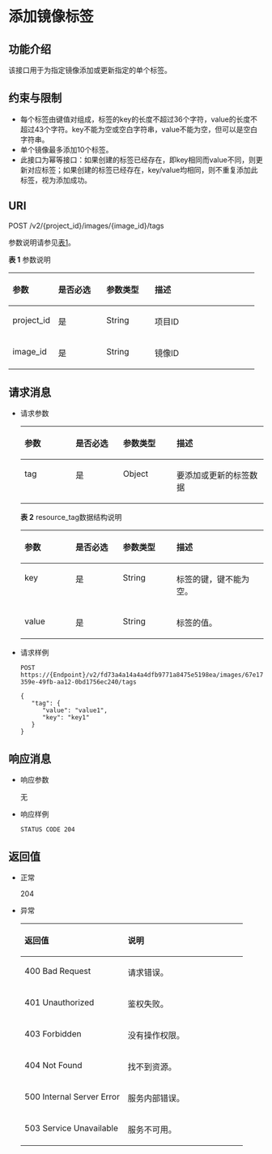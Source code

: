 # 添加镜像标签<a name="ZH-CN_TOPIC_0102682863"></a>

## 功能介绍<a name="section10905330183640"></a>

该接口用于为指定镜像添加或更新指定的单个标签。

## 约束与限制<a name="section31140086183640"></a>

-   每个标签由键值对组成，标签的key的长度不超过36个字符，value的长度不超过43个字符。key不能为空或空白字符串，value不能为空，但可以是空白字符串。
-   单个镜像最多添加10个标签。
-   此接口为幂等接口：如果创建的标签已经存在，即key相同而value不同，则更新对应标签；如果创建的标签已经存在，key/value均相同，则不重复添加此标签，视为添加成功。

## URI<a name="section66183038183640"></a>

POST /v2/\{project\_id\}/images/\{image\_id\}/tags

参数说明请参见[表1](#table51217005183640)。

**表 1**  参数说明

<a name="table51217005183640"></a>
<table><thead align="left"><tr id="row52286949183640"><th class="cellrowborder" valign="top" width="18.55814418558144%" id="mcps1.2.5.1.1"><p id="p7384511183640"><a name="p7384511183640"></a><a name="p7384511183640"></a>参数</p>
</th>
<th class="cellrowborder" valign="top" width="19.58804119588041%" id="mcps1.2.5.1.2"><p id="p61274546183640"><a name="p61274546183640"></a><a name="p61274546183640"></a>是否必选</p>
</th>
<th class="cellrowborder" valign="top" width="19.648035196480354%" id="mcps1.2.5.1.3"><p id="p64291173183640"><a name="p64291173183640"></a><a name="p64291173183640"></a>参数类型</p>
</th>
<th class="cellrowborder" valign="top" width="42.205779422057795%" id="mcps1.2.5.1.4"><p id="p40202496183640"><a name="p40202496183640"></a><a name="p40202496183640"></a>描述</p>
</th>
</tr>
</thead>
<tbody><tr id="row35176748183640"><td class="cellrowborder" valign="top" width="18.55814418558144%" headers="mcps1.2.5.1.1 "><p id="p30744336183640"><a name="p30744336183640"></a><a name="p30744336183640"></a>project_id</p>
</td>
<td class="cellrowborder" valign="top" width="19.58804119588041%" headers="mcps1.2.5.1.2 "><p id="p7263317183640"><a name="p7263317183640"></a><a name="p7263317183640"></a>是</p>
</td>
<td class="cellrowborder" valign="top" width="19.648035196480354%" headers="mcps1.2.5.1.3 "><p id="p51457827183640"><a name="p51457827183640"></a><a name="p51457827183640"></a>String</p>
</td>
<td class="cellrowborder" valign="top" width="42.205779422057795%" headers="mcps1.2.5.1.4 "><p id="p7334433183640"><a name="p7334433183640"></a><a name="p7334433183640"></a>项目ID</p>
</td>
</tr>
<tr id="row66009897183640"><td class="cellrowborder" valign="top" width="18.55814418558144%" headers="mcps1.2.5.1.1 "><p id="p45201459183640"><a name="p45201459183640"></a><a name="p45201459183640"></a>image_id</p>
</td>
<td class="cellrowborder" valign="top" width="19.58804119588041%" headers="mcps1.2.5.1.2 "><p id="p37439553183640"><a name="p37439553183640"></a><a name="p37439553183640"></a>是</p>
</td>
<td class="cellrowborder" valign="top" width="19.648035196480354%" headers="mcps1.2.5.1.3 "><p id="p12704956183640"><a name="p12704956183640"></a><a name="p12704956183640"></a>String</p>
</td>
<td class="cellrowborder" valign="top" width="42.205779422057795%" headers="mcps1.2.5.1.4 "><p id="p22468491183640"><a name="p22468491183640"></a><a name="p22468491183640"></a>镜像ID</p>
</td>
</tr>
</tbody>
</table>

## 请求消息<a name="section889830183640"></a>

-   请求参数

    <a name="table66813056183640"></a>
    <table><thead align="left"><tr id="row17712916183640"><th class="cellrowborder" valign="top" width="21.01789821017898%" id="mcps1.1.5.1.1"><p id="p25460115183640"><a name="p25460115183640"></a><a name="p25460115183640"></a>参数</p>
    </th>
    <th class="cellrowborder" valign="top" width="19.52804719528047%" id="mcps1.1.5.1.2"><p id="p49003430183640"><a name="p49003430183640"></a><a name="p49003430183640"></a>是否必选</p>
    </th>
    <th class="cellrowborder" valign="top" width="22.047795220477955%" id="mcps1.1.5.1.3"><p id="p9854902183640"><a name="p9854902183640"></a><a name="p9854902183640"></a>参数类型</p>
    </th>
    <th class="cellrowborder" valign="top" width="37.40625937406259%" id="mcps1.1.5.1.4"><p id="p60049578183640"><a name="p60049578183640"></a><a name="p60049578183640"></a>描述</p>
    </th>
    </tr>
    </thead>
    <tbody><tr id="row32177643183640"><td class="cellrowborder" valign="top" width="21.01789821017898%" headers="mcps1.1.5.1.1 "><p id="p56252256183640"><a name="p56252256183640"></a><a name="p56252256183640"></a>tag</p>
    </td>
    <td class="cellrowborder" valign="top" width="19.52804719528047%" headers="mcps1.1.5.1.2 "><p id="p60138865183640"><a name="p60138865183640"></a><a name="p60138865183640"></a>是</p>
    </td>
    <td class="cellrowborder" valign="top" width="22.047795220477955%" headers="mcps1.1.5.1.3 "><p id="p3312363191641"><a name="p3312363191641"></a><a name="p3312363191641"></a>Object</p>
    </td>
    <td class="cellrowborder" valign="top" width="37.40625937406259%" headers="mcps1.1.5.1.4 "><p id="p38087562183640"><a name="p38087562183640"></a><a name="p38087562183640"></a>要添加或更新的标签数据</p>
    </td>
    </tr>
    </tbody>
    </table>

    **表 2**  resource\_tag数据结构说明

    <a name="table65193697183640"></a>
    <table><thead align="left"><tr id="row45372420183640"><th class="cellrowborder" valign="top" width="20.95790420957904%" id="mcps1.2.5.1.1"><p id="p51287431183640"><a name="p51287431183640"></a><a name="p51287431183640"></a>参数</p>
    </th>
    <th class="cellrowborder" valign="top" width="19.508049195080492%" id="mcps1.2.5.1.2"><p id="p60641226183640"><a name="p60641226183640"></a><a name="p60641226183640"></a>是否必选</p>
    </th>
    <th class="cellrowborder" valign="top" width="22.047795220477955%" id="mcps1.2.5.1.3"><p id="p12992245183640"><a name="p12992245183640"></a><a name="p12992245183640"></a>参数类型</p>
    </th>
    <th class="cellrowborder" valign="top" width="37.48625137486252%" id="mcps1.2.5.1.4"><p id="p45738929183640"><a name="p45738929183640"></a><a name="p45738929183640"></a>描述</p>
    </th>
    </tr>
    </thead>
    <tbody><tr id="row13865765183640"><td class="cellrowborder" valign="top" width="20.95790420957904%" headers="mcps1.2.5.1.1 "><p id="p49385210183640"><a name="p49385210183640"></a><a name="p49385210183640"></a>key</p>
    </td>
    <td class="cellrowborder" valign="top" width="19.508049195080492%" headers="mcps1.2.5.1.2 "><p id="p40779096183640"><a name="p40779096183640"></a><a name="p40779096183640"></a>是</p>
    </td>
    <td class="cellrowborder" valign="top" width="22.047795220477955%" headers="mcps1.2.5.1.3 "><p id="p14772454183640"><a name="p14772454183640"></a><a name="p14772454183640"></a>String</p>
    </td>
    <td class="cellrowborder" valign="top" width="37.48625137486252%" headers="mcps1.2.5.1.4 "><p id="p55718092183640"><a name="p55718092183640"></a><a name="p55718092183640"></a>标签的键，键不能为空。</p>
    </td>
    </tr>
    <tr id="row31700784183640"><td class="cellrowborder" valign="top" width="20.95790420957904%" headers="mcps1.2.5.1.1 "><p id="p17626702183640"><a name="p17626702183640"></a><a name="p17626702183640"></a>value</p>
    </td>
    <td class="cellrowborder" valign="top" width="19.508049195080492%" headers="mcps1.2.5.1.2 "><p id="p18476761183640"><a name="p18476761183640"></a><a name="p18476761183640"></a>是</p>
    </td>
    <td class="cellrowborder" valign="top" width="22.047795220477955%" headers="mcps1.2.5.1.3 "><p id="p20222648183640"><a name="p20222648183640"></a><a name="p20222648183640"></a>String</p>
    </td>
    <td class="cellrowborder" valign="top" width="37.48625137486252%" headers="mcps1.2.5.1.4 "><p id="p27421780183640"><a name="p27421780183640"></a><a name="p27421780183640"></a>标签的值。</p>
    </td>
    </tr>
    </tbody>
    </table>


-   请求样例

    ```
    POST https://{Endpoint}/v2/fd73a4a14a4a4dfb9771a8475e5198ea/images/67e17426-359e-49fb-aa12-0bd1756ec240/tags
    ```

    ```
    {
       "tag": {
          "value": "value1",
          "key": "key1"
       }
    }
    ```


## 响应消息<a name="section59059888183640"></a>

-   响应参数

    无

-   响应样例

    ```
    STATUS CODE 204
    ```


## 返回值<a name="section37876563183640"></a>

-   正常

    204

-   异常

    <a name="table56403656183640"></a>
    <table><thead align="left"><tr id="row33675493183640"><th class="cellrowborder" valign="top" width="46.46%" id="mcps1.1.3.1.1"><p id="p43360445183640"><a name="p43360445183640"></a><a name="p43360445183640"></a>返回值</p>
    </th>
    <th class="cellrowborder" valign="top" width="53.54%" id="mcps1.1.3.1.2"><p id="p22535141183640"><a name="p22535141183640"></a><a name="p22535141183640"></a>说明</p>
    </th>
    </tr>
    </thead>
    <tbody><tr id="row13407109183640"><td class="cellrowborder" valign="top" width="46.46%" headers="mcps1.1.3.1.1 "><p id="p12234054183640"><a name="p12234054183640"></a><a name="p12234054183640"></a>400 Bad Request</p>
    </td>
    <td class="cellrowborder" valign="top" width="53.54%" headers="mcps1.1.3.1.2 "><p id="p51434319183640"><a name="p51434319183640"></a><a name="p51434319183640"></a>请求错误。</p>
    </td>
    </tr>
    <tr id="row60255695183640"><td class="cellrowborder" valign="top" width="46.46%" headers="mcps1.1.3.1.1 "><p id="p48873112183640"><a name="p48873112183640"></a><a name="p48873112183640"></a>401 Unauthorized</p>
    </td>
    <td class="cellrowborder" valign="top" width="53.54%" headers="mcps1.1.3.1.2 "><p id="p66407998183640"><a name="p66407998183640"></a><a name="p66407998183640"></a>鉴权失败。</p>
    </td>
    </tr>
    <tr id="row60801071183640"><td class="cellrowborder" valign="top" width="46.46%" headers="mcps1.1.3.1.1 "><p id="p25939690183640"><a name="p25939690183640"></a><a name="p25939690183640"></a>403 Forbidden</p>
    </td>
    <td class="cellrowborder" valign="top" width="53.54%" headers="mcps1.1.3.1.2 "><p id="p20740150183640"><a name="p20740150183640"></a><a name="p20740150183640"></a>没有操作权限。</p>
    </td>
    </tr>
    <tr id="row52443626183640"><td class="cellrowborder" valign="top" width="46.46%" headers="mcps1.1.3.1.1 "><p id="p20075281183640"><a name="p20075281183640"></a><a name="p20075281183640"></a>404 Not Found</p>
    </td>
    <td class="cellrowborder" valign="top" width="53.54%" headers="mcps1.1.3.1.2 "><p id="p15485085183640"><a name="p15485085183640"></a><a name="p15485085183640"></a>找不到资源。</p>
    </td>
    </tr>
    <tr id="row5148045183640"><td class="cellrowborder" valign="top" width="46.46%" headers="mcps1.1.3.1.1 "><p id="p14338475183640"><a name="p14338475183640"></a><a name="p14338475183640"></a>500 Internal Server Error</p>
    </td>
    <td class="cellrowborder" valign="top" width="53.54%" headers="mcps1.1.3.1.2 "><p id="p20565793183640"><a name="p20565793183640"></a><a name="p20565793183640"></a>服务内部错误。</p>
    </td>
    </tr>
    <tr id="row50874413183640"><td class="cellrowborder" valign="top" width="46.46%" headers="mcps1.1.3.1.1 "><p id="p27186779183640"><a name="p27186779183640"></a><a name="p27186779183640"></a>503 Service Unavailable</p>
    </td>
    <td class="cellrowborder" valign="top" width="53.54%" headers="mcps1.1.3.1.2 "><p id="p54645494183640"><a name="p54645494183640"></a><a name="p54645494183640"></a>服务不可用。</p>
    </td>
    </tr>
    </tbody>
    </table>


